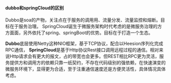 #### dubbo和springCloud的区别

Dubbo是soa的产物，关注点在于服务的调用用、流量分发、流量监控和熔断。目标在于服务治理。
SpringCloud诞生于微服务架构时代考虑的是微服务治理的方方面面，另外依托了spring、springBoot的优势。目标在于打造一个生态。

**Dubbo**底层使用Netty这种NIO框架，基于TCP协议，配合以Heesion序列化完成RPC通信，
**SpringCloud**是基于Http协议Rest接口调用远程过程的通信。相对来说Http请求会有更大的报文，占的带宽也会更多。但REST相比RPC更为灵活，服务提供方和调用方的依赖只靠一纸契约，不存在代码级别的强依赖，在快速演变的微服务环境下，显得更为合适，至于注重通信速度还是方便灵活性，具体情况具体考虑。